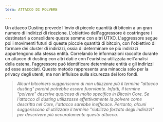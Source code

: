 ```yaml
---
term: ATTACCO DI POLVERE

---
```

Un attacco Dusting prevede l'invio di piccole quantità di bitcoin a un gran numero di indirizzi di ricezione. L'obiettivo dell'aggressore è costringere i destinatari a consolidare queste somme con altri UTXO. L'aggressore segue poi i movimenti futuri di queste piccole quantità di bitcoin, con l'obiettivo di formare dei cluster di indirizzi, ossia di determinare se più indirizzi appartengono alla stessa entità. Correlando le informazioni raccolte durante un attacco di dusting con altri dati e con l'euristica utilizzata nell'analisi della catena, l'aggressore può identificare determinate entità e gli indirizzi ad esse associati. Questo metodo rappresenta una minaccia solo per la privacy degli utenti, ma non influisce sulla sicurezza dei loro fondi.

> *Alcuni bitcoiners suggeriscono di non utilizzare più il termine "attacco dusting" perché potrebbe essere fuorviante. Infatti, il termine "polvere" descrive qualcosa di molto specifico in Bitcoin Core. Se l'attacco di dusting utilizzasse effettivamente la polvere come descritta nel Core, l'attacco sarebbe inefficace. Pertanto, alcuni suggeriscono di utilizzare il termine "riutilizzo forzato degli indirizzi" per descrivere più accuratamente questo attacco.*